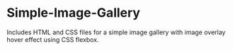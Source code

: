 # Simple-Image-Gallery
Includes HTML and CSS files for a simple image gallery with image overlay hover effect using CSS flexbox.
